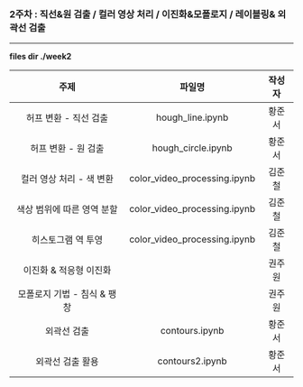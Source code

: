 ### 2주차 : 직선&원 검출 / 컬러 영상 처리 / 이진화&모폴로지 / 레이블링& 외곽선 검출

------

**files dir ./week2**

|            주제             |            파일명            | 작성자 |
| :-------------------------: | :--------------------------: | :----: |
|    허프 변환 - 직선 검출    |       hough_line.ipynb       | 황준서 |
|     허프 변환 - 원 검출     |      hough_circle.ipynb      | 황준서 |
|  컬러 영상 처리 - 색 변환   | color_video_processing.ipynb | 김준철 |
| 색상 범위에 따른 영역 분할  | color_video_processing.ipynb | 김준철 |
|     히스토그램 역 투영      | color_video_processing.ipynb | 김준철 |
|   이진화 & 적응형 이진화    |                              | 권주원 |
| 모폴로지 기법 - 침식 & 팽창 |                              | 권주원 |
|         외곽선 검출         |        contours.ipynb        | 황준서 |
|      외곽선 검출 활용       |       contours2.ipynb        | 황준서 |


